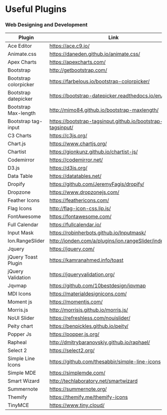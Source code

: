 # Useful Plugins


### Web Designing and Development

<table class="table table-striped table-bordered">
                  <thead>
                    <tr>
                      <th>Plugin</th>
                      <th>Link</th>
                    </tr>
                  </thead>
                  <tbody>
                    <tr>
                      <td>Ace Editor</td>
                      <td><a href="https://ace.c9.io/" target="_blank">https://ace.c9.io/</a></td>
                    </tr>
                    <tr>
                      <td>Animate.css</td>
                      <td><a href="https://daneden.github.io/animate.css/" target="_blank">https://daneden.github.io/animate.css/</a></td>
                    </tr>
                    <tr>
                      <td>Apex Charts</td>
                      <td><a href="https://apexcharts.com/" target="_blank">https://apexcharts.com/</a></td>
                    </tr>
                    <tr>
                      <td>Bootstrap</td>
                      <td><a href="https://getbootstrap.com/" target="_blank">http://getbootstrap.com/</a></td>
                    </tr>
                    <tr>
                      <td>Bootstrap colorpicker</td>
                      <td><a href="https://farbelous.io/bootstrap-colorpicker/" target="_blank">https://farbelous.io/bootstrap-colorpicker/</a></td>
                    </tr>
                    <tr>
                      <td>Bootstrap datepicker</td>
                      <td><a href="https://bootstrap-datepicker.readthedocs.io/en/latest/" target="_blank">https://bootstrap-datepicker.readthedocs.io/en/latest/</a></td>
                    </tr>
                    <tr>
                      <td>Bootstrap Max-length</td>
                      <td><a href="https://mimo84.github.io/bootstrap-maxlength/" target="_blank">http://mimo84.github.io/bootstrap-maxlength/</a></td>
                    </tr>
                    <tr>
                      <td>Bootstrap tag-input</td>
                      <td><a href="https://bootstrap-tagsinput.github.io/bootstrap-tagsinput/" target="_blank">https://bootstrap-tagsinput.github.io/bootstrap-tagsinput/</a></td>
                    </tr>
                    <tr>
                      <td>C3 Charts</td>
                      <td><a href="https://c3js.org/" target="_blank">https://c3js.org/</a></td>
                    </tr>
                    <tr>
                      <td>Chart.js</td>
                      <td><a href="https://www.chartjs.org/" target="_blank">https://www.chartjs.org/</a></td>
                    </tr>
                    <tr>
                      <td>Chartist</td>
                      <td><a href="https://gionkunz.github.io/chartist-js/" target="_blank">https://gionkunz.github.io/chartist-js/</a></td>
                    </tr>
                    <tr>
                      <td>Codemirror</td>
                      <td><a href="https://codemirror.net/" target="_blank">https://codemirror.net/</a></td>
                    </tr>
                    <tr>
                      <td>D3.js</td>
                      <td><a href="https://d3js.org/" target="_blank">https://d3js.org/</a></td>
                    </tr>
                    <tr>
                      <td>Data Table</td>
                      <td><a href="https://datatables.net/" target="_blank">https://datatables.net/</a></td>
                    </tr>
                    <tr>
                      <td>Dropify</td>
                      <td><a href="https://github.com/JeremyFagis/dropify/" target="_blank">https://github.com/JeremyFagis/dropify/</a></td>
                    </tr>
                    <tr>
                      <td>Dropzone</td>
                      <td><a href="https://www.dropzonejs.com/" target="_blank">https://www.dropzonejs.com/</a></td>
                    </tr>
                    <tr>
                      <td>Feather Icons</td>
                      <td><a href="https://feathericons.com/" target="_blank">https://feathericons.com/</a></td>
                    </tr>
                    <tr>
                      <td>Flag Icons</td>
                      <td><a href="http://flag-icon-css.lip.is/" target="_blank">http://flag-icon-css.lip.is/</a></td>
                    </tr>
                    <tr>
                      <td>FontAwesome</td>
                      <td><a href="https://fontawesome.com/" target="_blank">https://fontawesome.com/</a></td>
                    </tr>
                    <tr>
                      <td>Full Calendar</td>
                      <td><a href="https://fullcalendar.io/" target="_blank">https://fullcalendar.io/</a></td>
                    </tr>
                    <tr>
                      <td>Input Mask</td>
                      <td><a href="https://robinherbots.github.io/Inputmask/" target="_blank">https://robinherbots.github.io/Inputmask/</a></td>
                    </tr>
                    <tr>
                      <td>Ion.RangeSlider</td>
                      <td><a href="http://ionden.com/a/plugins/ion.rangeSlider/index.html" target="_blank">http://ionden.com/a/plugins/ion.rangeSlider/index.html</a></td>
                    </tr>
                    <tr>
                      <td>Jquery</td>
                      <td><a href="https://jquery.com/" target="_blank">https://jquery.com/</a></td>
                    </tr>
                    <tr>
                      <td>jQuery Toast Plugin</td>
                      <td><a href="https://kamranahmed.info/toast" target="_blank">https://kamranahmed.info/toast</a></td>
                    </tr>
                    <tr>
                      <td>jQuery Validation</td>
                      <td><a href="https://jqueryvalidation.org/" target="_blank">https://jqueryvalidation.org/</a></td>
                    </tr>
                    <tr>
                      <td>Jqvmap</td>
                      <td><a href="https://github.com/10bestdesign/jqvmap" target="_blank">https://github.com/10bestdesign/jqvmap</a></td>
                    </tr>
                    <tr>
                      <td>MDI Icons</td>
                      <td><a href="https://materialdesignicons.com/" target="_blank">https://materialdesignicons.com/</a></td>
                    </tr>
                    <tr>
                      <td>Moment js</td>
                      <td><a href="https://momentjs.com/" target="_blank">https://momentjs.com/</a></td>
                    </tr>
                    <tr>
                      <td>Morris.js</td>
                      <td><a href="https://morrisjs.github.io/morris.js/" target="_blank">http://morrisjs.github.io/morris.js/</a></td>
                    </tr>
                    <tr>
                      <td>NoUI Slider</td>
                      <td><a href="https://refreshless.com/nouislider/" target="_blank">https://refreshless.com/nouislider/</a></td>
                    </tr>
                    <tr>
                      <td>Peity chart</td>
                      <td><a href="https://benpickles.github.io/peity/" target="_blank">https://benpickles.github.io/peity/</a></td>
                    </tr>
                    <tr>
                      <td>Popper Js</td>
                      <td><a href="https://popper.js.org/" target="_blank">https://popper.js.org/</a></td>
                    </tr>
                    <tr>
                      <td>Rapheal</td>
                      <td><a href="https://dmitrybaranovskiy.github.io/raphael/" target="_blank">http://dmitrybaranovskiy.github.io/raphael/</a></td>
                    </tr>
                    <tr>
                      <td>Select 2</td>
                      <td><a href="https://select2.org/" target="_blank">https://select2.org/</a></td>
                    </tr>
                    <tr>
                      <td>Simple Line Icons</td>
                      <td><a href="https://github.com/thesabbir/simple-line-icons" target="_blank">https://github.com/thesabbir/simple-line-icons</a></td>
                    </tr>
                    <tr>
                      <td>Simple MDE</td>
                      <td><a href="https://simplemde.com/" target="_blank">https://simplemde.com/</a></td>
                    </tr>
                    <tr>
                      <td>Smart Wizard</td>
                      <td><a href="http://techlaboratory.net/smartwizard" target="_blank">http://techlaboratory.net/smartwizard</a></td>
                    </tr>
                    <tr>
                      <td>Summernote</td>
                      <td><a href="https://summernote.org/" target="_blank">https://summernote.org/</a></td>
                    </tr>
                    <tr>
                      <td>Themify</td>
                      <td><a href="https://themify.me/themify-icons" target="_blank">https://themify.me/themify-icons</a></td>
                    </tr>
                    <tr>
                      <td>TinyMCE</td>
                      <td><a href="https://www.tiny.cloud/" target="_blank">https://www.tiny.cloud/</a></td>
                    </tr>
                  </tbody>
                </table>





